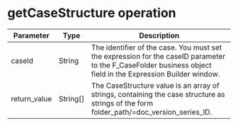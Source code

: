 # getCaseStructure operation

| Parameter    | Type     | Description                                                                                                                                                  |
|--------------|----------|--------------------------------------------------------------------------------------------------------------------------------------------------------------|
| caseId       | String   | The identifier of the case. You must set the expression for the caseID parameter to the F\_CaseFolder business object field in the Expression Builder window. |
| return\_value | String[] | The CaseStructure value is an array of strings, containing the case structure as strings of the form folder\_path/=doc\_version\_series\_ID.                     |